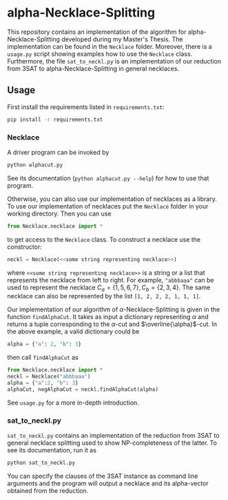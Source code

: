 # alpha-Necklace-Splitting
This repository contains an implementation of the algorithm for alpha-Necklace-Splitting developed during my Master's Thesis.
The implementation can be found in the `Necklace` folder.
Moreover, there is a `usage.py` script showing examples how to use the `Necklace` class.
Furthermore, the file `sat_to_neckl.py` is an implementation of our reduction from 3SAT to alpha-Necklace-Splitting in general necklaces.

## Usage
First install the requirements listed in `requirements.txt`:
```bash
pip install -r requirements.txt
```

### Necklace
A driver program can be invoked by
```bash
python alphacut.py
```
See its documentation (```python alphacut.py --help```) for how to use that program.

Otherwise, you can also use our implementation of necklaces as a library.
To use our implementation of necklaces put the `Necklace` folder in your working directory.
Then you can use 
```python
from Necklace.necklace import *
```
to get access to the `Necklace` class.
To construct a necklace use the constructor:
```python
neckl = Necklace(<<some string representing necklace>>)
```
where ```<<some string representing necklace>>``` is a string or a list that represents the necklace from left to right.
For example, ```"abbbaaa"``` can be used to represent the necklace $C_a = \{1,5,6,7\}, C_b = \{2, 3, 4\}$.
The same necklace can also be represented by the list ```[1, 2, 2, 2, 1, 1, 1]```.

Our implementation of our algorithm of $\alpha$-Necklace-Splitting is given in the function `findAlphaCut`.
It takes as input a dictionary representing $\alpha$ and returns a tuple corresponding to the $\alpha$-cut and $\overline{\alpha}$-cut.
In the above example, a valid dictionary could be
```python
alpha = {"a": 2, "b": 3}
```
then call `findAlphaCut` as 
```python
from Necklace.necklace import *
neckl = Necklace("abbbaaa")
alpha = {"a":2, "b": 3}
alphaCut, negAlphaCut = neckl.findAlphaCut(alpha)
```
See `usage.py` for a more in-depth introduction.

### sat_to_neckl.py
`sat_to_neckl.py` contains an implementation of the reduction from 3SAT to general necklace splitting used to show NP-completeness of the latter.
To see its documentation, run it as
```bash
python sat_to_neckl.py
```
You can specify the clauses of the 3SAT instance as command line arguments and the program will output a necklace and its alpha-vector obtained from the reduction.